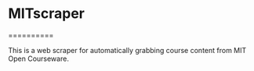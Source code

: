 # MITscraper
==========

This is a web scraper for automatically grabbing course content from MIT Open Courseware.
